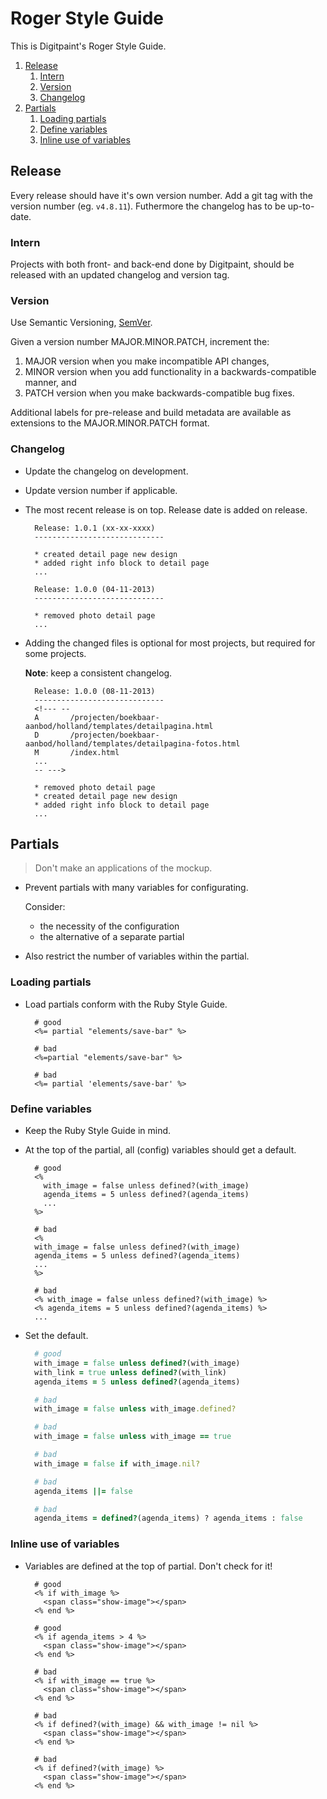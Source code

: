 # Roger Style Guide

This is Digitpaint's Roger Style Guide.

1. [Release](#release)
    1. [Intern](#intern)
    1. [Version](#version)
    1. [Changelog](#changelog)
1. [Partials](#partials)
    1. [Loading partials](#loading-partials)
    1. [Define variables](#define-variables)
    1. [Inline use of variables](#inline-use-of-variables)

## Release

Every release should have it's own version number.
Add a git tag with the version number (eg. `v4.8.11`).
Futhermore the changelog has to be up-to-date.

### Intern

Projects with both front- and back-end done by Digitpaint,
should be released with an updated changelog and version tag.

### Version

Use Semantic Versioning, [SemVer](http://semver.org/).

Given a version number MAJOR.MINOR.PATCH, increment the:
1. MAJOR version when you make incompatible API changes,
1. MINOR version when you add functionality in a backwards-compatible manner, and
1. PATCH version when you make backwards-compatible bug fixes.

Additional labels for pre-release and build metadata are available as extensions to
the MAJOR.MINOR.PATCH format.

### Changelog

- Update the changelog on development.

- Update version number if applicable.

- The most recent release is on top. Release date is added on release.
  ```
    Release: 1.0.1 (xx-xx-xxxx)
    -----------------------------

    * created detail page new design
    * added right info block to detail page
    ...

    Release: 1.0.0 (04-11-2013)
    -----------------------------

    * removed photo detail page
    ...
  ```

- Adding the changed files is optional for most projects, but required for some projects.

  __Note__: keep a consistent changelog.
  ```
    Release: 1.0.0 (08-11-2013)
    -----------------------------
    <!--- --
    A       /projecten/boekbaar-aanbod/holland/templates/detailpagina.html
    D       /projecten/boekbaar-aanbod/holland/templates/detailpagina-fotos.html
    M       /index.html
    ...
    -- --->

    * removed photo detail page
    * created detail page new design
    * added right info block to detail page
    ...
  ```

## Partials

> Don't make an applications of the mockup.

- Prevent partials with many variables for configurating.

  Consider:

    - the necessity of the configuration
    - the alternative of a separate partial

- Also restrict the number of variables within the partial.

### Loading partials

- Load partials conform with the Ruby Style Guide.
  ```erb
    # good
    <%= partial "elements/save-bar" %>

    # bad
    <%=partial "elements/save-bar" %>

    # bad
    <%= partial 'elements/save-bar' %>
  ```

### Define variables

- Keep the Ruby Style Guide in mind.

- At the top of the partial, all (config) variables should get a default.
  ```erb
    # good
    <%
      with_image = false unless defined?(with_image)
      agenda_items = 5 unless defined?(agenda_items)
      ...
    %>

    # bad
    <%
    with_image = false unless defined?(with_image)
    agenda_items = 5 unless defined?(agenda_items)
    ...
    %>

    # bad
    <% with_image = false unless defined?(with_image) %>
    <% agenda_items = 5 unless defined?(agenda_items) %>
    ...
  ```

- Set the default.
  ```ruby
    # good
    with_image = false unless defined?(with_image)
    with_link = true unless defined?(with_link)
    agenda_items = 5 unless defined?(agenda_items)

    # bad
    with_image = false unless with_image.defined?

    # bad
    with_image = false unless with_image == true

    # bad
    with_image = false if with_image.nil?

    # bad
    agenda_items ||= false

    # bad
    agenda_items = defined?(agenda_items) ? agenda_items : false
  ```

### Inline use of variables

- Variables are defined at the top of partial. Don't check for it!
  ```erb
    # good
    <% if with_image %>
      <span class="show-image"></span>
    <% end %>

    # good
    <% if agenda_items > 4 %>
      <span class="show-image"></span>
    <% end %>

    # bad
    <% if with_image == true %>
      <span class="show-image"></span>
    <% end %>

    # bad
    <% if defined?(with_image) && with_image != nil %>
      <span class="show-image"></span>
    <% end %>

    # bad
    <% if defined?(with_image) %>
      <span class="show-image"></span>
    <% end %>
  ```

